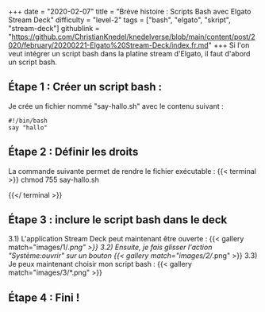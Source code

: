 +++
date = "2020-02-07"
title = "Brève histoire : Scripts Bash avec Elgato Stream Deck"
difficulty = "level-2"
tags = ["bash", "elgato", "skript", "stream-deck"]
githublink = "https://github.com/ChristianKnedel/knedelverse/blob/main/content/post/2020/february/20200221-Elgato%20Stream-Deck/index.fr.md"
+++
Si l'on veut intégrer un script bash dans la platine stream d'Elgato, il faut d'abord un script bash.
## Étape 1 : Créer un script bash :
Je crée un fichier nommé "say-hallo.sh" avec le contenu suivant :
```
#!/bin/bash
say "hallo"

```

## Étape 2 : Définir les droits
La commande suivante permet de rendre le fichier exécutable :
{{< terminal >}}
chmod 755 say-hallo.sh

{{</ terminal >}}

## Étape 3 : inclure le script bash dans le deck
3.1) L'application Stream Deck peut maintenant être ouverte :
{{< gallery match="images/1/*.png" >}}
3.2) Ensuite, je fais glisser l'action "Système:ouvrir" sur un bouton
{{< gallery match="images/2/*.png" >}}
3.3) Je peux maintenant choisir mon script bash :
{{< gallery match="images/3/*.png" >}}

## Étape 4 : Fini !

